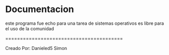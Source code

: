 Documentacion
=======================================

este programa fue echo para una tarea de sistemas operativos es libre para el uso de la
comunidad 

========================================

Creado Por: Danieled5
Simon
